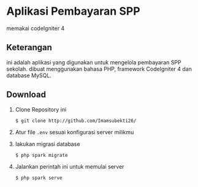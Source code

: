 # Aplikasi Pembayaran SPP

memakai codeIgniter 4

## Keterangan

ini adalah aplikasi yang digunakan untuk mengelola pembayaran SPP sekolah. dibuat menggunakan bahasa PHP, framework CodeIgniter 4 dan database MySQL.

## Download
1. Clone Repository ini
    ```Console
    $ git clone http://github.com/Imamsubekti26/
    ```

2. Atur file ```.env``` sesuai konfigurasi server milikmu

3. lakukan migrasi database
    ```Console
    $ php spark migrate
    ```

4. Jalankan perintah ini untuk memulai server
    ```Console
    $ php spark serve
    ```